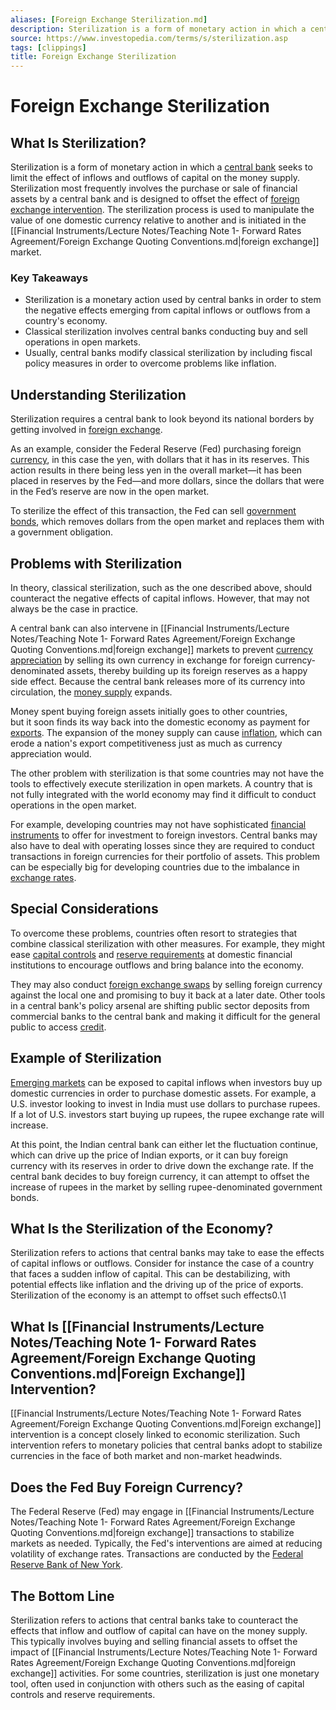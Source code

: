 ```yaml
---
aliases: [Foreign Exchange Sterilization.md]
description: Sterilization is a form of monetary action in which a central bank seeks to limit the effect of inflows and outflows of capital on the money supply.
source: https://www.investopedia.com/terms/s/sterilization.asp
tags: [clippings]
title: Foreign Exchange Sterilization
---
```


# Foreign Exchange Sterilization
## What Is Sterilization?

Sterilization is a form of monetary action in which a [central bank](https://www.investopedia.com/terms/c/centralbank.asp) seeks to limit the effect of inflows and outflows of capital on the money supply. Sterilization most frequently involves the purchase or sale of financial assets by a central bank and is designed to offset the effect of [foreign exchange intervention](https://www.investopedia.com/terms/f/foreign-exchange-intervention.asp). The sterilization process is used to manipulate the value of one domestic currency relative to another and is initiated in the [[Financial Instruments/Lecture Notes/Teaching Note 1- Forward Rates Agreement/Foreign Exchange Quoting Conventions.md|foreign exchange]] market.

### Key Takeaways

- Sterilization is a monetary action used by central banks in order to stem the negative effects emerging from capital inflows or outflows from a country's economy.
- Classical sterilization involves central banks conducting buy and sell operations in open markets.
- Usually,  central banks modify classical sterilization by including fiscal policy measures in order to overcome problems like inflation.

## Understanding Sterilization

Sterilization requires a central bank to look beyond its national borders by getting involved in [foreign exchange](https://www.investopedia.com/terms/forex/f/foreign-exchange-markets.asp).

As an example,  consider the Federal Reserve (Fed) purchasing foreign [currency](https://www.investopedia.com/terms/c/currency.asp),  in this case the yen,  with dollars that it has in its reserves. This action results in there being less yen in the overall market—it has been placed in reserves by the Fed—and more dollars,  since the dollars that were in the Fed’s reserve are now in the open market.

To sterilize the effect of this transaction,  the Fed can sell [government bonds](https://www.investopedia.com/terms/g/government-bond.asp),  which removes dollars from the open market and replaces them with a government obligation.

## Problems with Sterilization

In theory,  classical sterilization,  such as the one described above,  should counteract the negative effects of capital inflows. However,  that may not always be the case in practice.

A central bank can also intervene in [[Financial Instruments/Lecture Notes/Teaching Note 1- Forward Rates Agreement/Foreign Exchange Quoting Conventions.md|foreign exchange]] markets to prevent [currency appreciation](https://www.investopedia.com/terms/c/currency-appreciation.asp) by selling its own currency in exchange for foreign currency-denominated assets,  thereby building up its foreign reserves as a happy side effect. Because the central bank releases more of its currency into circulation,  the [money supply](https://www.investopedia.com/terms/m/moneysupply.asp) expands.

Money spent buying foreign assets initially goes to other countries,  but it soon finds its way back into the domestic economy as payment for [exports](https://www.investopedia.com/terms/e/export.asp). The expansion of the money supply can cause [inflation](https://www.investopedia.com/terms/i/inflation.asp),  which can erode a nation's export competitiveness just as much as currency appreciation would.

The other problem with sterilization is that some countries may not have the tools to effectively execute sterilization in open markets. A country that is not fully integrated with the world economy may find it difficult to conduct operations in the open market.

For example,  developing countries may not have sophisticated [financial instruments](https://www.investopedia.com/terms/f/financialinstrument.asp) to offer for investment to foreign investors. Central banks may also have to deal with operating losses since they are required to conduct transactions in foreign currencies for their portfolio of assets. This problem can be especially big for developing countries due to the imbalance in [exchange rates](https://www.investopedia.com/terms/e/exchangerate.asp).

## Special Considerations

To overcome these problems,  countries often resort to strategies that combine classical sterilization with other measures. For example,  they might ease [capital controls](https://www.investopedia.com/terms/c/capital_conrol.asp) and [reserve requirements](https://www.investopedia.com/terms/r/requiredreserves.asp) at domestic financial institutions to encourage outflows and bring balance into the economy.

They may also conduct [foreign exchange swaps](https://www.investopedia.com/terms/f/foreign-currency-swaps.asp) by selling foreign currency against the local one and promising to buy it back at a later date. Other tools in a central bank's policy arsenal are shifting public sector deposits from commercial banks to the central bank and making it difficult for the general public to access [credit](https://www.investopedia.com/terms/c/credit.asp).

## Example of Sterilization

[Emerging markets](https://www.investopedia.com/terms/e/emergingmarketeconomy.asp) can be exposed to capital inflows when investors buy up domestic currencies in order to purchase domestic assets. For example,  a U.S. investor looking to invest in India must use dollars to purchase rupees. If a lot of U.S. investors start buying up rupees,  the rupee exchange rate will increase.

At this point,  the Indian central bank can either let the fluctuation continue,  which can drive up the price of Indian exports,  or it can buy foreign currency with its reserves in order to drive down the exchange rate. If the central bank decides to buy foreign currency,  it can attempt to offset the increase of rupees in the market by selling rupee-denominated government bonds.

## What Is the Sterilization of the Economy?

Sterilization refers to actions that central banks may take to ease the effects of capital inflows or outflows. Consider for instance the case of a country that faces a sudden inflow of capital. This can be destabilizing,  with potential effects like inflation and the driving up of the price of exports. Sterilization of the economy is an attempt to offset such effects0.\1

## What Is [[Financial Instruments/Lecture Notes/Teaching Note 1- Forward Rates Agreement/Foreign Exchange Quoting Conventions.md|Foreign Exchange]] Intervention?

[[Financial Instruments/Lecture Notes/Teaching Note 1- Forward Rates Agreement/Foreign Exchange Quoting Conventions.md|Foreign exchange]] intervention is a concept closely linked to economic sterilization. Such intervention refers to monetary policies that central banks adopt to stabilize currencies in the face of both market and non-market headwinds.

## Does the Fed Buy Foreign Currency?

The Federal Reserve (Fed) may engage in [[Financial Instruments/Lecture Notes/Teaching Note 1- Forward Rates Agreement/Foreign Exchange Quoting Conventions.md|foreign exchange]] transactions to stabilize markets as needed. Typically,  the Fed's interventions are aimed at reducing volatility of exchange rates. Transactions are conducted by the [Federal Reserve Bank of New York](https://www.investopedia.com/terms/f/federal-reserve-bank-of-new-york.asp).

## The Bottom Line

Sterilization refers to actions that central banks take to counteract the effects that inflow and outflow of capital can have on the money supply. This typically involves buying and selling financial assets to offset the impact of [[Financial Instruments/Lecture Notes/Teaching Note 1- Forward Rates Agreement/Foreign Exchange Quoting Conventions.md|foreign exchange]] activities. For some countries,  sterilization is just one monetary tool,  often used in conjunction with others such as the easing of capital controls and reserve requirements.